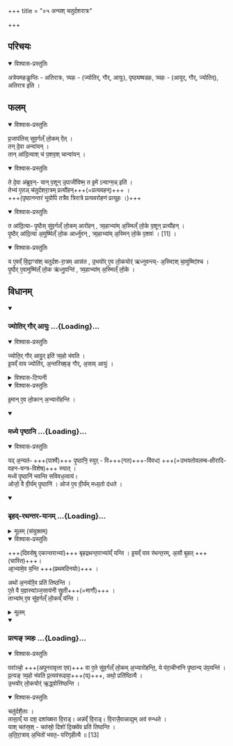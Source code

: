 +++
title = "०५ अन्यश् चतुर्दशरात्रः"

+++
## परिचयः

<details open><summary>विश्वास-प्रस्तुतिः</summary>

अत्रेयमहःकॢप्तिः - अतिरात्रः, त्र्यहः - (ज्योतिर्, गौर्, आयुः), पृष्ठ्यष्षडहः, त्र्यहः - (आयुर्, गौर्, ज्योतिर्), अतिरात्र इति ।
</details>



## फलम्

<details open><summary>विश्वास-प्रस्तुतिः</summary>

प्र॒जाप॑तिस् सुव॒र्गल्ँ लो॒कम् ऐ॑त् ।  
तन् दे॒वा अन्वा॑यन् ।  
तान् आ॑दि॒त्याश् च॑ प॒शव॒श् चान्वा॑यन् ।
</details>
<details open><summary>विश्वास-प्रस्तुतिः</summary>

ते दे॒वा अ॑ब्रुव॒न्-
यान् प॒शून् उ॒पाजी॑विष्म॒ त इ॒मे॑ ऽन्वाग्म॒न्न् इति॑ ।  
तेभ्य॑ ए॒तञ् च॑तुर्दशरा॒त्रम् प्रत्यौ॑हन्+++(=प्रत्यवहन्)+++ ।  
+++(पृष्ठानन्तरं भूयोपि तत्रैव त्रिरात्रे प्रत्यवरोहणं प्रत्यूहः ।)+++
</details>
<details open><summary>विश्वास-प्रस्तुतिः</summary>

त आ॑दि॒त्याᳶ पृ॒ष्ठैस् सु॑व॒र्गल्ँ लो॒कम् आरो॑हन् , त्र्य॒हाभ्या॑म् अ॒स्मिल्ँ लो॒के प॒शून् प्रत्यौ॑हन् ।  
पृ॒ष्ठैर् आ॑दि॒त्या अ॒मुष्मि॑ल्ँ लो॒क आर्ध्नु॑वन् , त्र्य॒हाभ्या॑म् अ॒स्मिन् लो॒के प॒शवः॑ । [11] ।
</details>
<details open><summary>विश्वास-प्रस्तुतिः</summary>

य ए॒वव्ँ वि॒द्वाꣳस॑श् चतुर्दश-रा॒त्रम् आस॑त ,
उ॒भयो॑र् ए॒व लो॒कयोर्॑ ऋध्नुवन्त्य्- अ॒स्मिꣵश् चा॒मुष्मिꣵ॑श्च ।  
पृ॒ष्ठैर् ए॒वामुष्मि॑ल्ँ लो॒क ऋ॑ध्नु॒वन्ति॑ ,
त्र्य॒हाभ्या॑म् अ॒स्मिल्ँ  लो॒के ।
</details>



## विधानम्
<div class="js_include" includetitle="false" newlevelforh1="3" unfilled url="/vedAH_yajuH/taittirIyam/sArasvata-vibhAgaH/saMhitA/brAhmaNam/sarva-prastutiH/7/3/05_anyash_chaturdasharAtraH/jyotir_gaur_AyuH.md">
<details open><summary><h3>ज्योतिर् गौर् आयुः ...{Loading}...</h3></summary>
<details open><summary>विश्वास-प्रस्तुतिः</summary>

ज्योति॒र् गौर् आयु॒र् इति॑ त्र्य॒हो भ॑वति ।  
इ॒यव्ँ वाव ज्योति॑र्, अ॒न्तरि॑ख्ष॒ङ् गौर्, अ॒साव् आयुः॑ ।
</details>
<details><summary>विश्वास-टिप्पनी</summary>

ज्योतिस्स्वरूपम् ७.१ इत्यत्र प्रतिपादितम्। १९० स्तोत्रियम्।  
गौः - खलु पञ्चदशो बहिष्पवमानः, त्रिवृन्त्य् आज्यानि, सप्तदशं माध्यन्दिनं सवनं, सर्वैकविंशं तृतीयसवनं सोक्थ्यमिति । २४१-स्तोत्रिया। क्थम्??  
आयुः - त्रिवृत् बहिष्पवमानं, पञ्चदशाज्यानि, सर्वसप्तदशं माध्यन्दिनं, सर्वैकविंशं तृतीयसवनं सोक्थ्यमिति । २५९-स्तोत्रियम्। कथम्??
</details>
</details>
</div>
<details open><summary>विश्वास-प्रस्तुतिः</summary>

इ॒मान् ए॒व लो॒कान् अ॒भ्यारो॑हन्ति ।  
</details>
<div class="js_include" includetitle="false" newlevelforh1="3" unfilled url="/vedAH_yajuH/taittirIyam/sArasvata-vibhAgaH/saMhitA/brAhmaNam/sarva-prastutiH/7/3/05_anyash_chaturdasharAtraH/madhye_pRShThAni.md">
<details open><summary><h3>मध्ये पृष्ठानि ...{Loading}...</h3></summary>
<details open><summary>विश्वास-प्रस्तुतिः</summary>

यद् अ॒न्यत॑ᳶ +++(पार्श्वे)+++ पृ॒ष्ठानि॒ स्युर् - वि+++(गत)+++-वि॑वधꣵ +++(=उभयतोवलम्ब-क्षीरादि-वहन-यन्त्र-विशेष)+++ स्यात् ।  
मध्ये॑ पृ॒ष्ठानि॑ भवन्ति सविवध॒त्वाय॑।  
ओजो॒ वै वी॒र्य॑म् पृ॒ष्ठानि॑ ।
ओज॑ ए॒व वी॒र्य॑म् मध्य॒तो द॑धते ।
</details>
</details>
</div>
<div class="js_include" includetitle="false" newlevelforh1="3" unfilled url="/vedAH_yajuH/taittirIyam/sArasvata-vibhAgaH/saMhitA/brAhmaNam/sarva-prastutiH/7/3/05_anyash_chaturdasharAtraH/bRhad-rathantara-yAnam.md">
<details open><summary><h3>बृहद्-रथन्तर-यानम् ...{Loading}...</h3></summary>
<details><summary>मूलम् (संयुक्तम्)</summary>

बृहद्रथन्त॒राभ्या॑य्ँयन्ती॒यव्ँवाव र॑थन्त॒रम॒सौ बृ॒हदा॒भ्यामे॒व [2]  
य॒न्त्यथो॑ अ॒नयो॑रे॒व प्रति॑ तिष्ठन्त्ये॒ते वै य॒ज्ञस्या॑ञ्ज॒साय॑नी स्रु॒ती ताभ्या॑मे॒व सु॑व॒र्गल्ँलो॒कय्ँय॑न्ति
</details>
<details open><summary>विश्वास-प्रस्तुतिः</summary>

+++(दिवसेषु एकान्तराभ्यां)+++ बृहद्रथन्त॒राभ्या॑य्ँ यन्ति ।
इ॒यव्ँ वाव र॑थन्त॒रम्, अ॒सौ बृ॒हत् +++(चास्ति)+++।  
आ॒भ्यामे॒व य॒न्ति +++(प्रथमदिनयोः)+++ ।  

अथो॑ अ॒नयो॑रे॒व प्रति॑ तिष्ठन्ति ।  
ए॒ते वै य॒ज्ञस्या॑ञ्ज॒साय॑नी स्रु॒ती+++(=मार्गौ)+++ ।  
ताभ्या॑म् ए॒व सु॑व॒र्गल्ँ लो॒कय्ँ य॑न्ति ।
</details>
<details><summary>मूलम्</summary>

बृ॒ह॒द्र॒थ॒न्त॒राभ्या॑य्ँ यन्ति ।
इ॒यव्ँ वाव र॑थन्त॒रम् अ॒सौ बृ॒हत् ।
आ॒भ्यामे॒व य॒न्ति [2]।  
अथो॑ अ॒नयो॑रे॒व प्रति॑ तिष्ठन्ति ।
ए॒ते वै य॒ज्ञस्या॑ञ्ज॒साय॑नी स्रु॒ती ।
ताभ्या॑मे॒व सु॑व॒र्गल्ँ लो॒कय्ँ य॑न्ति ।
</details>
</details>
</div>
<div class="js_include" includetitle="false" newlevelforh1="3" unfilled url="/vedAH_yajuH/taittirIyam/sArasvata-vibhAgaH/saMhitA/brAhmaNam/sarva-prastutiH/7/3/05_anyash_chaturdasharAtraH/pratyaN_tryahaH.md">
<details open><summary><h3>प्रत्यङ् त्र्यहः ...{Loading}...</h3></summary>
<details open><summary>विश्वास-प्रस्तुतिः</summary>

परा॑ञ्चो॒ +++(अपुनरावृत्ता एव)+++ वा ए॒ते सु॑व॒र्गल्ँ लो॒कम् अ॒भ्यारो॑हन्ति॒,
ये प॑रा॒चीना॑नि पृ॒ष्ठान्य् उ॑प॒यन्ति॑ ।  
प्र॒त्यङ् त्र्य॒हो भ॑वति प्र॒त्यव॑रूढ्या॒+++(य्)+++, अथो॒ प्रति॑ष्ठित्यै ।  
उ॒भयो॑र् लो॒कयोर्॑ ऋ॒द्ध्वोत्ति॑ष्ठन्ति ।
</details>
</details>
</div>
<details open><summary>विश्वास-प्रस्तुतिः</summary>

चतु॑र्दशै॒ताः ।  
तासा॒य्ँ या दश॒ दशा॑ख्षरा वि॒राड्। अन्न॑व्ँ वि॒राड्। वि॒राजै॒वान्नाद्य॒म् अव॑ रुन्धते ।  
याश् चत॑स्र॒श् - चत॑स्रो॒ दिशो॑ दि॒ख्ष्वे॑व प्रति॑ तिष्ठन्ति ।  
अ॒ति॒रा॒त्राव् अ॒भितो॑ भवत॒ᳶ परि॑गृहीत्यै ॥ [13]
</details>
